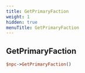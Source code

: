 ```yaml
---
title: GetPrimaryFaction
weight: 1
hidden: true
menuTitle: GetPrimaryFaction
---
```

## GetPrimaryFaction
```perl
$npc->GetPrimaryFaction()
```